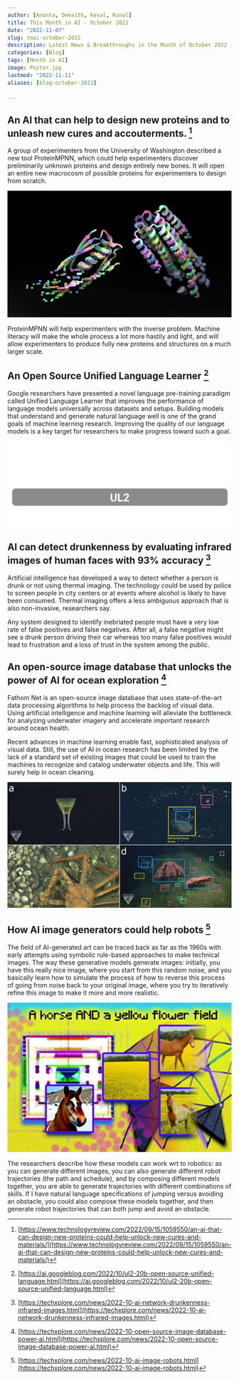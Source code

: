 ```yaml
---
author: [Ananta, Deexith, keval, Kunal]
title: This Month in AI - October 2022
date: "2022-11-07"
slug: tmai-october-2022
description: Latest News & Breakthroughs in the Month of October 2022 in AI.
categories: [Blog]
tags: [Month in AI]
image: Poster.jpg
lastmod: "2022-11-11"
aliases: [blog-october-2022]

---
```


## An AI that can help to design new proteins and to unleash new cures and accouterments. [^1]

A group of experimenters from the University of Washington described a new tool ProteinMPNN, which could help experimenters discover preliminarily unknown proteins and design entirely new bones. It will open an entire new macrocosm of possible proteins for experimenters to design from scratch. 

![A structure of protein discovered by researchers using AI](1.jpg "A structure of protein discovered by researchers using AI")

ProteinMPNN will help experimenters with the inverse problem. Machine literacy will make the whole process a lot more hastily and light, and will allow experimenters to produce fully new proteins and structures on a much larger scale. 


## An Open Source Unified Language Learner [^2]

Google researchers have presented a novel language pre-training paradigm called Unified Language Learner that improves the performance of language models universally across datasets and setups. Building models that understand and generate natural language well is one of the grand goals of machine learning research. Improving the quality of our language models is a key target for researchers to make progress toward such a goal.

![An overview of the denoising objectives used in UL2’s mixture-of-denoisers.](2.gif "An overview of the denoising objectives used in UL2’s mixture-of-denoisers.")

## AI can detect drunkenness by evaluating infrared images of human faces with 93% accuracy [^3]

Artificial intelligence has developed a way to detect whether a person is drunk or not using thermal imaging. The technology could be used by police to screen people in city centers or at events where alcohol is likely to have been consumed. Thermal imaging offers a less ambiguous approach that is also non-invasive, researchers say. 

Any system designed to identify inebriated people must have a very low rate of false positives and false negatives. After all, a false negative might see a drunk person driving their car whereas too many false positives would lead to frustration and a loss of trust in the system among the public.

## An open-source image database that unlocks the power of AI for ocean exploration [^4]

Fathom Net is an open-source image database that uses state-of-the-art data processing algorithms to help process the backlog of visual data. Using artificial intelligence and machine learning will alleviate the bottleneck for analyzing underwater imagery and accelerate important research around ocean health. 

Recent advances in machine learning enable fast, sophisticated analysis of visual data. Still, the use of AI in ocean research has been limited by the lack of a standard set of existing images that could be used to train the machines to recognize and catalog underwater objects and life. This will surely help in ocean cleaning.

![Labeled image data for deep learning algorithms require an annotation and localization for a single concept.](4.jpg "Labeled image data for deep learning algorithms require an annotation and localization for a single concept.")

## How AI image generators could help robots [^5]

The field of AI-generated art can be traced back as far as the 1960s with early attempts using symbolic rule-based approaches to make technical images. The way these generative models generate images: initially, you have this really nice image, where you start from this random noise, and you basically learn how to simulate the process of how to reverse this process of going from noise back to your original image, where you try to iteratively refine this image to make it more and more realistic.

![Researchers have been working on extending stable diffusion models, the technical backbone of generative art to other domains such as robotics.](5.jpg "Researchers have been working on extending stable diffusion models, the technical backbone of generative art to other domains such as robotics.")

The researchers describe how these models can work wrt to robotics: as you can generate different images, you can also generate different robot trajectories (the path and schedule), and by composing different models together, you are able to generate trajectories with different combinations of skills. If I have natural language specifications of jumping versus avoiding an obstacle, you could also compose these models together, and then generate robot trajectories that can both jump and avoid an obstacle.


[^1]: [https://www.technologyreview.com/2022/09/15/1059550/an-ai-that-can-design-new-proteins-could-help-unlock-new-cures-and-materials/](https://www.technologyreview.com/2022/09/15/1059550/an-ai-that-can-design-new-proteins-could-help-unlock-new-cures-and-materials/)
[^2]: [https://ai.googleblog.com/2022/10/ul2-20b-open-source-unified-language.html](https://ai.googleblog.com/2022/10/ul2-20b-open-source-unified-language.html)
[^3]: [https://techxplore.com/news/2022-10-ai-network-drunkenness-infrared-images.html](https://techxplore.com/news/2022-10-ai-network-drunkenness-infrared-images.html)
[^4]: [https://techxplore.com/news/2022-10-open-source-image-database-power-ai.html](https://techxplore.com/news/2022-10-open-source-image-database-power-ai.html)
[^5]: [https://techxplore.com/news/2022-10-ai-image-robots.html](https://techxplore.com/news/2022-10-ai-image-robots.html)